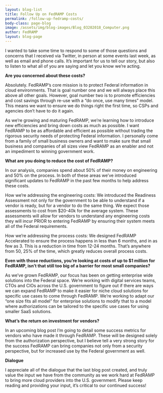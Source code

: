 ```yaml
---
layout: blog-list
title: Follow Up on FedRAMP Costs 
permalink: /follow-up-fedramp-costs/
body-class: page-blog
image: /assets/img/blog-images/Blog_03202018_Computer.png
author: FedRAMP
layout: blog-page
---
```


I wanted to take some time to respond to some of those questions and concerns that I received via Twitter, in person at some events last week, as well as email and phone calls. It’s important for us to tell our story, but also to listen to what all of you are saying and let you know we’re acting.

**Are you concerned about these costs?**

Absolutely. FedRAMP’s core mission is to protect Federal information in cloud environments. That is goal number one and we will always place this above all other goals. However, goal number two is to promote efficiencies and cost savings through re-use with a “do once, use many times” model. This means we want to ensure we do things right the first time, so CSPs and agencies don’t have to do it again.

As we’re growing and maturing FedRAMP, we’re learning how to introduce new efficiencies and bring down costs as much as possible. I want FedRAMP to be as affordable and efficient as possible without trading the rigorous security needs of protecting Federal information. I personally come from a family of small business owners and want to make sure that small business and companies of all sizes view FedRAMP as an enabler and not an impediment to winning government work.

**What are you doing to reduce the cost of FedRAMP?**

In our analysis, companies spend about 50% of their money on engineering and 50% on the process. In both of these areas we’ve introduced significant updates to FedRAMP in the past few months to help address these costs.

How we’re addressing the engineering costs: We introduced the Readiness Assessment not only for the government to be able to understand if a vendor is ready, but for a vendor to do the same thing. We expect those assessments to cost from $20-40k for the average system. These assessments will allow for vendors to understand any engineering costs they will incur PRIOR to entering FedRAMP by ensuring their system meets all of the Federal requirements.

How we’re addressing the process costs: We designed FedRAMP Accelerated to ensure the process happens in less than 6 months, and in as few as 3. This is a reduction in time from 12-24 months. That’s anywhere from 50, 25% of the time, which greatly reduces overall process costs.

**Even with those reductions, you’re looking at costs of up to $1 million for FedRAMP, isn’t that still too big of a barrier for most small companies?**

As we’ve grown FedRAMP, our focus has been on getting enterprise wide solutions into the Federal space. We’re working with digital services teams, CTOs and CIOs across the U.S. government to figure out if there are ways we can expand FedRAMP to make it easier for niche cloud solutions for specific use cases to come through FedRAMP. We’re working to adapt our “one size fits all model” for enterprise solutions to modify that to a model where authorizations can be tailored to the specific use cases for using smaller SaaS solutions.

**What’s the return on investment for vendors?**

In an upcoming blog post I’m going to detail some success metrics for vendors who have made it through FedRAMP. These will be designed solely from the authorization perspective, but I believe tell a very strong story for the success FedRAMP can bring companies not only from a security perspective, but for increased use by the Federal government as well.

**Dialogue**

I appreciate all of the dialogue that the last blog post created, and truly value the input we have from the community as we work hard at FedRAMP to bring more cloud providers into the U.S. government. Please keep reading and providing your input, it’s critical to our continued success!
